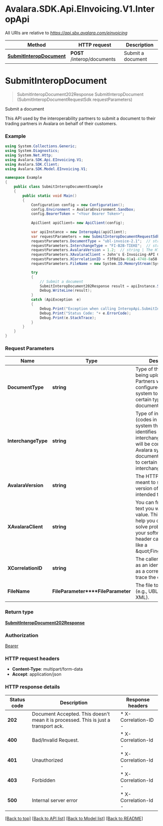 # Avalara.SDK.Api.EInvoicing.V1.InteropApi

All URIs are relative to *https://api.sbx.avalara.com/einvoicing*

Method | HTTP request | Description
------------- | ------------- | -------------
[**SubmitInteropDocument**](InteropApi.md#submitinteropdocument) | **POST** /interop/documents | Submit a document


<a name="submitinteropdocument"></a>
# **SubmitInteropDocument**
> SubmitInteropDocument202Response SubmitInteropDocument (SubmitInteropDocumentRequestSdk requestParameters)

Submit a document

This API used by the interoperability partners to submit a document to  their trading partners in Avalara on behalf of their customers. 

### Example
```csharp
using System.Collections.Generic;
using System.Diagnostics;
using System.Net.Http;
using Avalara.SDK.Api.EInvoicing.V1;
using Avalara.SDK.Client;
using Avalara.SDK.Model.EInvoicing.V1;

namespace Example
{
    public class SubmitInteropDocumentExample
    {
        public static void Main()
        {
            Configuration config = new Configuration();
            config.Environment = AvalaraEnvironment.Sandbox;
            config.BearerToken = "<Your Bearer Token>";
            
            ApiClient apiClient= new ApiClient(config);
            
            var apiInstance = new InteropApi(apiClient);
            var requestParameters = new SubmitInteropDocumentRequestSdk();
            requestParameters.DocumentType = "ubl-invoice-2.1";  // string | Type of the document being uploaded. Partners will be configured in Avalara system to send only certain types of documents.
            requestParameters.InterchangeType = "FI-B2B-TIEKE";  // string | Type of interchange (codes in Avalara system that uniquely identifies a type of interchange). Partners will be configured in Avalara system to send documents belonging to certain types of interchanges.
            requestParameters.AvalaraVersion = 1.2;  // string | The HTTP Header meant to specify the version of the API intended to be used
            requestParameters.XAvalaraClient = John's E-Invoicing-API Client;  // string | You can freely use any text you wish for this value. This feature can help you diagnose and solve problems with your software. The header can be treated like a \"Fingerprint\" (optional) 
            requestParameters.XCorrelationID = f3f0d19a-01a1-4748-8a58-f000d0424f43;  // string | The caller can use this as an identifier to use as a correlation id to trace the call. (optional) 
            requestParameters.FileName = new System.IO.MemoryStream(System.IO.File.ReadAllBytes("/path/to/file.txt"));  // FileParameter | The file to be uploaded (e.g., UBL XML, CII XML). (optional) 

            try
            {
                // Submit a document
                SubmitInteropDocument202Response result = apiInstance.SubmitInteropDocument(requestParameters);
                Debug.WriteLine(result);
            }
            catch (ApiException  e)
            {
                Debug.Print("Exception when calling InteropApi.SubmitInteropDocument: " + e.Message );
                Debug.Print("Status Code: "+ e.ErrorCode);
                Debug.Print(e.StackTrace);
            }
        }
    }
}
```

### Request Parameters

Name | Type | Description  | Notes
------------- | ------------- | ------------- | -------------
 **DocumentType** | **string**| Type of the document being uploaded. Partners will be configured in Avalara system to send only certain types of documents. | 
 **InterchangeType** | **string**| Type of interchange (codes in Avalara system that uniquely identifies a type of interchange). Partners will be configured in Avalara system to send documents belonging to certain types of interchanges. | 
 **AvalaraVersion** | **string**| The HTTP Header meant to specify the version of the API intended to be used | 
 **XAvalaraClient** | **string**| You can freely use any text you wish for this value. This feature can help you diagnose and solve problems with your software. The header can be treated like a \&quot;Fingerprint\&quot; | [optional] 
 **XCorrelationID** | **string**| The caller can use this as an identifier to use as a correlation id to trace the call. | [optional] 
 **FileName** | **FileParameter****FileParameter**| The file to be uploaded (e.g., UBL XML, CII XML). | [optional] 

### Return type

[**SubmitInteropDocument202Response**](SubmitInteropDocument202Response.md)

### Authorization

[Bearer](../../../README.md#Bearer)

### HTTP request headers

 - **Content-Type**: multipart/form-data
 - **Accept**: application/json


### HTTP response details
| Status code | Description | Response headers |
|-------------|-------------|------------------|
| **202** | Document Accepted. This doesn&#39;t mean it is processed. This is just a transport ack. |  * X-Correlation-ID -  <br>  |
| **400** | Bad/Invalid Request. |  * X-Correlation-Id -  <br>  |
| **401** | Unauthorized |  * X-Correlation-Id -  <br>  |
| **403** | Forbidden |  * X-Correlation-Id -  <br>  |
| **500** | Internal server error |  * X-Correlation-Id -  <br>  |

[[Back to top]](#) [[Back to API list]](../../../README.md#documentation-for-api-endpoints) [[Back to Model list]](../../../README.md#documentation-for-models) [[Back to README]](../../../README.md)

